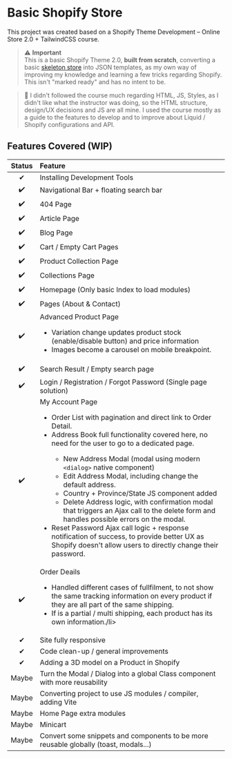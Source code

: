 # Basic Shopify Store

This project was created based on a Shopify Theme Development – Online Store 2.0 + TailwindCSS course.

> ⚠ **Important**  
> This is a basic Shopify Theme 2.0, **built from scratch**, converting a basic [skeleton store](https://shopify.dev/themes/tools/cli/installation) into JSON templates, as my own way of improving my knowledge and learning a few tricks regarding Shopify.  
> This isn't "marked ready" and has no intent to be.

> 📃 I didn't followed the course much regarding HTML, JS, Styles, as I didn't like what the instructor was doing, so the HTML structure, design/UX decisions and JS are all mine. I used the course mostly as a guide to the features to develop and to improve about Liquid / Shopify configurations and API.

## Features Covered (WIP)

| Status | Feature |
| :---: | :--- |
| ✔ | Installing Development Tools |
| ✔️ | Navigational Bar + floating search bar |
| ✔️ | 404 Page                     |
| ✔️ | Article Page                 |
| ✔️ | Blog Page                    |
| ✔️ | Cart / Empty Cart Pages |
| ✔️ | Product Collection Page      |
| ✔️ | Collections Page             |
| ✔️ | Homepage (Only basic Index to load modules) |
| ✔️ | Pages (About & Contact)      |
| ✔️ | Advanced Product Page <ul><li>Variation change updates product stock (enable/disable button) and price information</li><li>Images become a carousel on mobile breakpoint.</li></ul>       |
| ✔️ | Search Result / Empty search page |
| ✔️ | Login / Registration / Forgot Password (Single page solution) |
| ✔️ | My Account Page<br><ul><li>Order List with pagination and direct link to Order Detail.</li><li>Address Book full functionality covered here, no need for the user to go to a dedicated page.</li><ul><li>New Address Modal (modal using modern `<dialog>` native component)</li><li>Edit Address Modal, including change the default address.</li><li>Country + Province/State JS component added</li><li>Delete Address logic, with confirmation modal that triggers an Ajax call to the delete form and handles possible errors on the modal.</li></ul><li>Reset Password Ajax call logic + response notification of success, to provide better UX as Shopify doesn't allow users to directly change their password.</li></ul> |
| ✔️ | Order Deails<br> <ul><li>Handled different cases of fullfilment, to not show the same tracking information on every product if they are all part of the same shipping.</li><li>If is a partial / multi shipping, each product has its own information./li></ul>  |
| ✔ | Site fully responsive |
| ✔ | Code clean-up / general improvements |
| ✔ | Adding a 3D model on a Product in Shopify |
| Maybe | Turn the Modal / Dialog into a global Class component with more reusability |
| Maybe | Converting project to use JS modules / compiler, adding Vite |
| Maybe | Home Page extra modules |
| Maybe | Minicart |
| Maybe | Convert some snippets and components to be more reusable globally (toast, modals...) |

